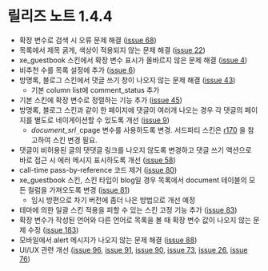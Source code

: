 # 릴리즈 노트 1.4.4 #

  * 확장 변수로 검색 시 오류 문제 해결 ([issue 68](https://code.google.com/p/xe-board/issues/detail?id=68))
  * 목록에서 제목 굵게, 색상이 적용되지 않는 문제 해결 ([issue 22](https://code.google.com/p/xe-board/issues/detail?id=22))
  * xe\_guestbook 스킨에서 확장 변수 표시가 올바르지 않은 문제 해결 ([issue 4](https://code.google.com/p/xe-board/issues/detail?id=4))
  * 비추천 수를 목록 설정에 추가 ([issue 6](https://code.google.com/p/xe-board/issues/detail?id=6))
  * 방명록, 블로그 스킨에서 댓글 쓰기 창이 나오지 않는 문제 해결 ([issue 43](https://code.google.com/p/xe-board/issues/detail?id=43))
    * 기본 column list에 comment\_status 추가
  * 기본 스킨에 확장 변수로 정렬하는 기능 추가 ([issue 45](https://code.google.com/p/xe-board/issues/detail?id=45))
  * 방명록, 블로그 스킨과 같이 한 페이지에 댓글이 여러개 나오는 경우 각 댓글의 페이지를 별도로 네이게이션할 수 있도록 개선 ([issue 9](https://code.google.com/p/xe-board/issues/detail?id=9))
    * _document\_srl_`_`cpage 변수를 사용하도록 변경. 서드파티 스킨은 [r170](https://code.google.com/p/xe-board/source/detail?r=170) 을 참고하여 스킨 변경 필요.
  * 댓글이 비허용된 글의 댓댓글 링크를 나오지 않도록 변경하고 댓글 쓰기 액션으로 바로 접근 시 에러 메시지 표시하도록 개선 ([issue 58](https://code.google.com/p/xe-board/issues/detail?id=58))
  * call-time pass-by-reference 코드 제거 ([issue 80](https://code.google.com/p/xe-board/issues/detail?id=80))
  * xe\_guestbook 스킨, 스킨 타입이 blog일 경우 목록에서 document 테이블의 모든 컬럼을 가져오도록 변경 ([issue 81](https://code.google.com/p/xe-board/issues/detail?id=81))
    * 임시 방편으로 차기 버전에 좀더 나은 방법으로 개선 예정
  * 테마에 의한 일괄 스킨 적용을 피할 수 있는 스킨 고정 기능 추가 ([issue 83](https://code.google.com/p/xe-board/issues/detail?id=83))
  * 확장 변수가 작성된 언어와 다른 언어로 목록을 볼 때 확장 변수 값이 나오지 않는 문제 수정 ([issue 183](https://code.google.com/p/xe-board/issues/detail?id=183))
  * 모바일에서 alert 메시지가 나오지 않는 문제 해결 ([issue 88](https://code.google.com/p/xe-board/issues/detail?id=88))
  * UI/UX 관련 개선 ([issue 96](https://code.google.com/p/xe-board/issues/detail?id=96), [issue 91](https://code.google.com/p/xe-board/issues/detail?id=91), [issue 90](https://code.google.com/p/xe-board/issues/detail?id=90), [issue 73](https://code.google.com/p/xe-board/issues/detail?id=73), [issue 26](https://code.google.com/p/xe-board/issues/detail?id=26), [issue 76](https://code.google.com/p/xe-board/issues/detail?id=76))